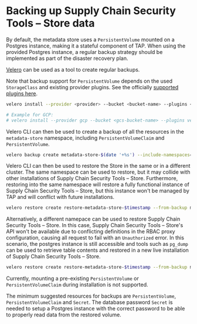 # Backing up Supply Chain Security Tools – Store data

By default, the metadata store uses a `PersistentVolume` mounted on a Postgres instance, making it a stateful component of TAP. When using the provided Postgres instance, a regular backup strategy should be implemented as part of the disaster recovery plan.

[Velero](https://velero.io/) can be used as a tool to create regular backups. 

Note that backup support for `PersistentVolume` depends on the used `StorageClass` and existing provider plugins. See the officially [supported plugins here](https://velero.io/plugins/).

```bash
velero install --provider <provider> --bucket <bucket-name> --plugins <plugin-image-location> --secret-file <secrets-file>

# Example for GCP:
# velero install --provider gcp --bucket <gcs-bucket-name> --plugins velero/velero-plugin-for-gcp:v1.3.0 --secret-file <gcp-json-credentials>
```

Velero CLI can then be used to create a backup of all the resources in the `metadata-store` namespace, including `PersistentVolumeClaim` and `PersistentVolume`. 

```bash
velero backup create metadata-store-$(date '+%s') --include-namespaces=metadata-store
```

Velero CLI can then be used to restore the Store in the same or in a different  cluster. The same namespace can be used to restore, but it may collide with other installations of Supply Chain Security Tools – Store. Furthermore, restoring into the same namespace will restore a fully functional instance of Supply Chain Security Tools – Store, but this instance won't be managed by TAP and will conflict with future installations.

```bash
velero restore create restore-metadata-store-$timestamp --from-backup metadata-store-$timestamp --namespace-mappings metadata-store:metadata-store
```

Alternatively, a different namepace can be used to restore Supply Chain Security Tools – Store. In this case, Supply Chain Security Tools – Store's API won't be available due to conflicting definitions in the RBAC proxy configuration, causing all request to fail with an `Unauthorized` error. In this scenario, the postgres instance is still accessible and tools such as `pg_dump` can be used to retrieve table contents and restored in a new live installation of Supply Chain Security Tools – Store.

```bash
velero restore create restore-metadata-store-$timestamp --from-backup metadata-store-$timestamp --namespace-mappings metadata-store:restored-metadata-store
```
 
Currently, mounting a pre-existing `PersistentVolume` or `PersistentVolumeClaim` during installation is not supported.

The minimum suggested resources for backups are `PersistentVolume`, `PersistentVolumeClaim` and `Secret`. The database password `Secret` is needed to setup a Postgres instance with the correct password to be able to properly read data from the restored volume.


    





